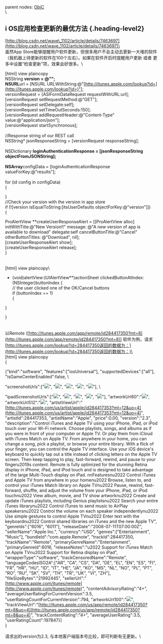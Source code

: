 parent nodes: [ObjC](ObjC.html)\
\

i OS应用检查更新的最优方法 {.heading-level2}
--------------------------

[http://blog.csdn.net/wave\_1102/article/details/7463697](http://blog.csdn.net/wave_1102/article/details/7463697)\
 \
 虽然App
Store能够提醒用户软件更新，但很多用户不会主动去更新一大堆的软件（我机器上待更新的软件在100个左右）。如果在软件开启时提醒用户更新
或者 更多中设置“检查更新”项，效果会好很多。\

[html] view plaincopy\
 NSString **version = @""; \
 NSURL**url = [NSURL
URLWithString:@"[http://itunes.apple.com/lookup?id=](http://itunes.apple.com/lookup?id=)"];
\
 versionRequest = [ASIFormDataRequest requestWithURL:url]; \
 [versionRequest setRequestMethod:@"GET"]; \
 [versionRequest setDelegate:self]; \
 [versionRequest setTimeOutSeconds:150]; \
 [versionRequest addRequestHeader:@"Content-Type"
value:@"application/json"]; \
 [versionRequest startSynchronous]; \
 \
 //Response string of our REST call \
 NSString\* jsonResponseString = [versionRequest responseString]; \
 \
 NSDictionary **loginAuthenticationResponse = [jsonResponseString
objectFromJSONString]; \
 \
 NSArray**configData = [loginAuthenticationResponse
valueForKey:@"results"]; \
 \
 for (id config in configData) \
 {

} \
 //Check your version with the version in app store \
 if (![version isEqualToString:[itsUserDefaults
objectForKey:@"version"]]) \
 {

ProAlertView **createUserResponseAlert = [[ProAlertView alloc]
initWithTitle:@"New Version!!" message: @"A new version of app is
available to download" delegate:self cancelButtonTitle:@"Cancel"
otherButtonTitles: @"Download", nil]; \
 [createUserResponseAlert show]; \
 [createUserResponseAlert release]; \
 } \
 \
 \
 [html] view plaincopy\
 - (void)alertView:(UIAlertView**)actionSheet
clickedButtonAtIndex:(NSInteger)buttonIndex { \
 // the user clicked one of the OK/Cancel buttons \
 if (buttonIndex == 1) \
 {

}

} \
 \
 \
 以Remote
([http://itunes.apple.com/app/remote/id284417350?mt=8](http://itunes.apple.com/app/remote/id284417350?mt=8))
软件为例，请求[http://itunes.apple.com/lookup?id=284417350返回的数据为：](http://itunes.apple.com/lookup?id=284417350返回的数据为：)\
 \
 [html] view plaincopy\
 {

{"kind":"software", "features":["iosUniversal"],
"supportedDevices":["all"], "isGameCenterEnabled":false, \

"screenshotUrls":["![](http://a2.mzstatic.com/us/r1000/113/Purple/99/f8/ea/mzl.dcxkisqn.png)",
"![](http://a3.mzstatic.com/us/r1000/119/Purple/63/7f/c2/mzl.qybzxzxq.png)",
"![](http://a1.mzstatic.com/us/r1000/092/Purple/16/8a/13/mzl.fywgpbnb.png)",
"![](http://a2.mzstatic.com/us/r1000/103/Purple/b3/90/2e/mzl.xlpzzirl.png)",
"![](http://a4.mzstatic.com/us/r1000/069/Purple/f4/07/0b/mzl.cynatymj.png)"],
\

"ipadScreenshotUrls":["![](http://a2.mzstatic.com/us/r1000/114/Purple/v4/9e/9e/fd/9e9efd78-7a57-89dc-9c13-e0a3c01af95b/mza_382609288154297810.1024x1024-65.jpg)",
"![](http://a4.mzstatic.com/us/r1000/084/Purple/v4/7a/f7/78/7af778c9-1546-ddeb-b5de-b577b703e28c/mza_8776755316162530832.1024x1024-65.jpg)",
"![](http://a2.mzstatic.com/us/r1000/111/Purple/v4/8e/49/7b/8e497b65-923d-715e-42b3-1b671841ee7d/mza_3991863266621328291.1024x1024-65.jpg)",
"![](http://a3.mzstatic.com/us/r1000/063/Purple/v4/6a/d4/f3/6ad4f3e4-7e73-be6e-f585-37eb65b0f812/mza_7049654211100682802.1024x1024-65.jpg)",
"![](http://a2.mzstatic.com/us/r1000/118/Purple/v4/d9/79/6f/d9796f55-a73a-f570-c20a-3594d5a49bdc/mza_6340688527152336903.1024x1024-65.jpg)"],
"artworkUrl60":"![](http://a3.mzstatic.com/us/r1000/069/Purple/a8/e3/35/mzi.swfjtgvw.png)",
"artworkUrl512":"![](http://a4.mzstatic.com/us/r1000/061/Purple/2c/a0/b7/mzl.lusstdyg.png)",
"artistViewUrl":"[http://itunes.apple.com/us/artist/apple/id284417353?mt=12&uo=4](http://itunes.apple.com/us/artist/apple/id284417353?mt=12&uo=4)",
"artistId":284417353, "artistName":"Apple", "price":0.00,
"version":"2.3", \
 "description":"Control iTunes and Apple TV using your iPhone, iPad, or
iPod touch over your Wi-Fi network. Choose playlists, songs, and albums
as if you were in front of your computer or Apple TV. Or play them from
iCloud with iTunes Match on Apple TV. From anywhere in your home, you
can change a song, pick a playlist, or browse your entire library. With
a flick of your finger, you can control the Apple TV interface. Use your
iOS device's keyboard to quickly tap out a title instead of clicking
letters on the Apple TV screen. Then keep tapping to play, fast-forward,
rewind, and pause to your fingeru2019s content. Remote is fully
optimized for the stunning Retina display in iPhone, iPad, and iPod
touch and is designed to take advantage of the large Multi-Touch display
on iPad. nnFeaturesnu2022 Control iTunes and Apple TV from anywhere in
your homenu2022 Browse, listen to, and control your iTunes Match library
on Apple TVnu2022 Pause, rewind, fast-forward, shuffle, and adjust the
volume from your iPhone, iPad, or iPod touchnu2022 View album, movie,
and TV show artworknu2022 Create and update iTunes playlists, including
Genius playlistsnu2022 Search your entire iTunes librarynu2022 Control
iTunes to send music to AirPlay speakersnu2022 Control the volume on
each speaker independentlynu2022 Use simple gestures to control Apple
TVnu2022 Enter text with the keyboardnu2022 Control shared libraries on
iTunes and the new Apple TV", "genreIds":["6016", "6011"],
"releaseDate":"2008-07-11T07:00:00Z", "sellerName":"Apple Inc.",
"currency":"USD", "genres":["Entertainment", "Music"],
"bundleId":"com.apple.Remote", "trackId":284417350,
"trackName":"Remote", "primaryGenreName":"Entertainment",
"primaryGenreId":6016, "releaseNotes":"u2022 Support for iTunes Match on
Apple TVnu2022 Support for Retina display on iPad",
"wrapperType":"software", "trackCensoredName":"Remote", \
 "languageCodesISO2A":["AR", "CA", "CS", "DA", "DE", "EL", "EN", "ES",
"FI", "FR", "HR", "HU", "ID", "IT", "HE", "JA", "KO", "MS", "NL", "NO",
"PL", "PT", "RO", "RU", "SK", "SV", "TH", "TR", "UK", "VI", "ZH"],
"fileSizeBytes":"21992445",
"sellerUrl":"[http://www.apple.com/itunes/remote](http://www.apple.com/itunes/remote)",
"contentAdvisoryRating":"4+", "averageUserRatingForCurrentVersion":3.5,
"userRatingCountForCurrentVersion":794,
"artworkUrl100":"![](http://a4.mzstatic.com/us/r1000/061/Purple/2c/a0/b7/mzl.lusstdyg.png)",
"trackViewUrl":"[http://itunes.apple.com/us/app/remote/id284417350?mt=8&uo=4](http://itunes.apple.com/us/app/remote/id284417350?mt=8&uo=4)",
"trackContentRating":"4+", "averageUserRating":3.5,
"userRatingCount":197847}] \
 } \
 \
 请求出的version为2.3, 与本地客户端版本号比较，即可判断有无更新。\

